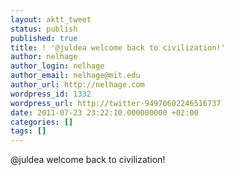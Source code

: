 ```yaml
---
layout: aktt_tweet
status: publish
published: true
title: ! '@juldea welcome back to civilization!'
author: nelhage
author_login: nelhage
author_email: nelhage@mit.edu
author_url: http://nelhage.com
wordpress_id: 1332
wordpress_url: http://twitter-94970602246516737
date: 2011-07-23 23:22:10.000000000 +02:00
categories: []
tags: []
---
```

@juldea welcome back to civilization!
